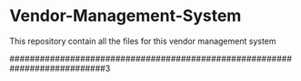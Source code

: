 # Vendor-Management-System
This repository contain all the files for this vendor management system 


###########################################################################3
